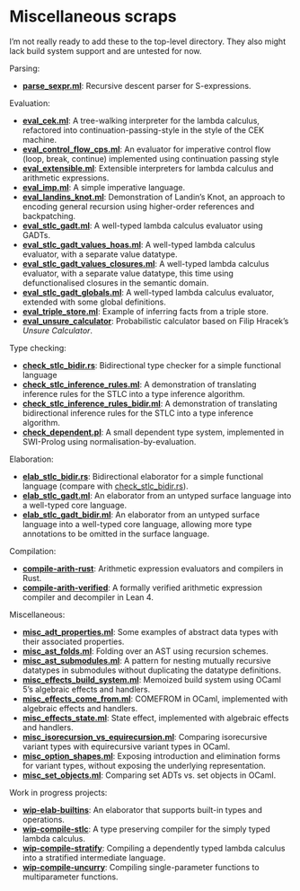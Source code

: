 # Miscellaneous scraps

I’m not really ready to add these to the top-level directory. They also might
lack build system support and are untested for now.

Parsing:

- [**parse_sexpr.ml**](./parse_sexpr.ml): Recursive descent parser for S-expressions.

Evaluation:

- [**eval_cek.ml**](./eval_cek.ml): A tree-walking interpreter for the lambda
  calculus, refactored into continuation-passing-style in the style of the
  CEK machine.
- [**eval_control_flow_cps.ml**](./eval_control_flow_cps.ml):
  An evaluator for imperative control flow (loop, break, continue) implemented
  using continuation passing style
- [**eval_extensible.ml**](./eval_extensible.ml): Extensible interpreters for
  lambda calculus and arithmetic expressions.
- [**eval_imp.ml**](./eval_imp.ml):
  A simple imperative language.
- [**eval_landins_knot.ml**](./eval_landins_knot.ml):
  Demonstration of Landin’s Knot, an approach to encoding general recursion
  using higher-order references and backpatching.
- [**eval_stlc_gadt.ml**](./eval_stlc_gadt.ml):
  A well-typed lambda calculus evaluator using GADTs.
- [**eval_stlc_gadt_values_hoas.ml**](./eval_stlc_gadt_values_hoas.ml):
  A well-typed lambda calculus evaluator, with a separate value datatype.
- [**eval_stlc_gadt_values_closures.ml**](./eval_stlc_gadt_values_closures.ml):
  A well-typed lambda calculus evaluator, with a separate value datatype, this
  time using defunctionalised closures in the semantic domain.
- [**eval_stlc_gadt_globals.ml**](./eval_stlc_gadt_globals.ml):
  A well-typed lambda calculus evaluator, extended with some global definitions.
- [**eval_triple_store.ml**](./eval_triple_store.ml):
  Example of inferring facts from a triple store.
- [**eval_unsure_calculator**](./eval_unsure_calculator.ml):
  Probabilistic calculator based on Filip Hracek’s _Unsure Calculator_.

Type checking:

- [**check_stlc_bidir.rs**](./check_stlc_bidir.rs):
  Bidirectional type checker for a simple functional language
- [**check_stlc_inference_rules.ml**](./check_stlc_inference_rules.ml):
  A demonstration of translating inference rules for the STLC into a type
  inference algorithm.
- [**check_stlc_inference_rules_bidir.ml**](./check_stlc_inference_rules_bidir.ml):
  A demonstration of translating bidirectional inference rules for the STLC into
  a type inference algorithm.
- [**check_dependent.pl**](./check_dependent.pl):
  A small dependent type system, implemented in SWI-Prolog using normalisation-by-evaluation.

Elaboration:

- [**elab_stlc_bidir.rs**](./elab_stlc_bidir.rs):
  Bidirectional elaborator for a simple functional language
  (compare with [check_stlc_bidir.rs](./check_stlc_bidir.rs)).
- [**elab_stlc_gadt.ml**](./elab_stlc_gadt.ml):
  An elaborator from an untyped surface language into a well-typed core language.
- [**elab_stlc_gadt_bidir.ml**](./elab_stlc_gadt_bidir.ml):
  An elaborator from an untyped surface language into a well-typed core language,
  allowing more type annotations to be omitted in the surface language.

Compilation:

- [**compile-arith-rust**](./compile-arith-rust/):
  Arithmetic expression evaluators and compilers in Rust.
- [**compile-arith-verified**](./compile-arith-verified/):
  A formally verified arithmetic expression compiler and decompiler in Lean 4.

Miscellaneous:

- [**misc_adt_properties.ml**](./misc_adt_properties.ml):
  Some examples of abstract data types with their associated properties.
- [**misc_ast_folds.ml**](./misc_ast_folds.ml):
  Folding over an AST using recursion schemes.
- [**misc_ast_submodules.ml**](./misc_ast_submodules.ml):
  A pattern for nesting mutually recursive datatypes in submodules without
  duplicating the datatype definitions.
- [**misc_effects_build_system.ml**](./misc_effects_build_system.ml):
  Memoized build system using OCaml 5’s algebraic effects and handlers.
- [**misc_effects_come_from.ml**](./misc_effects_come_from.ml):
  COMEFROM in OCaml, implemented with algebraic effects and handlers.
- [**misc_effects_state.ml**](./misc_effects_state.ml):
  State effect, implemented with algebraic effects and handlers.
- [**misc_isorecursion_vs_equirecursion.ml**](./misc_isorecursion_vs_equirecursion.ml):
  Comparing isorecursive variant types with equirecursive variant types in OCaml.
- [**misc_option_shapes.ml**](./misc_option_shapes.ml):
  Exposing introduction and elimination forms for variant types, without
  exposing the underlying representation.
- [**misc_set_objects.ml**](./misc_set_objects.ml):
  Comparing set ADTs vs. set objects in OCaml.

Work in progress projects:

- [**wip-elab-builtins**](./wip-elab-builtins/):
  An elaborator that supports built-in types and operations.
- [**wip-compile-stlc**](./wip-compile-stlc):
  A type preserving compiler for the simply typed lambda calculus.
- [**wip-compile-stratify**](./wip-compile-stratify/):
  Compiling a dependently typed lambda calculus into a stratified intermediate
  language.
- [**wip-compile-uncurry**](./wip-compile-uncurry/):
  Compiling single-parameter functions to multiparameter functions.
